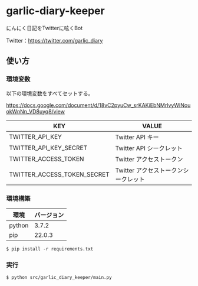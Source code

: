 # garlic-diary-keeper

にんにく日記をTwitterに呟くBot

Twitter：https://twitter.com/garlic_diary

## 使い方

### 環境変数

以下の環境変数をすべてセットする。

https://docs.google.com/document/d/18vC2pyuCw_srKAKiEbNMrlvyWINouokWnNn_VD8uyq8/view

|KEY|VALUE|
|---|---|
|TWITTER_API_KEY| Twitter API キー |
|TWITTER_API_KEY_SECRET| Twitter API シークレット|
|TWITTER_ACCESS_TOKEN| Twitter アクセストークン |
|TWITTER_ACCESS_TOKEN_SECRET| Twitter アクセストークンシークレット |

### 環境構築

|環境|バージョン|
|---|---|
|python|3.7.2|
|pip|22.0.3|

```
$ pip install -r requirements.txt
```

### 実行

```
$ python src/garlic_diary_keeper/main.py
```
